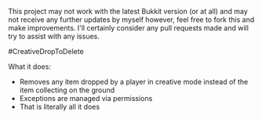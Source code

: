This project may not work with the latest Bukkit version (or at all) and may not receive any further updates by myself however, feel free to fork this and make improvements. I'll certainly consider any pull requests made and will try to assist with any issues.

#CreativeDropToDelete

What it does:
- Removes any item dropped by a player in creative mode instead of the item collecting on the ground
- Exceptions are managed via permissions
- That is literally all it does